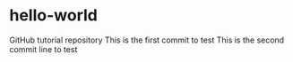 # hello-world
GitHub tutorial repository
This is the first commit to test
This is the second commit line to test
